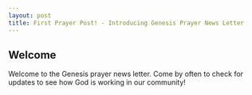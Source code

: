 ```yaml
---
layout: post
title: First Prayer Post! - Introducing Genesis Prayer News Letter
---
```


## Welcome

Welcome to the Genesis prayer news letter. Come by often to check for updates to see how God is working in our community!
